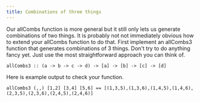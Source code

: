 ```yaml
---
title: Combinations of three things
---
```


Our allCombs function is more general but it still only lets us generate
combinations of two things.  It is probably not not immediately obvious how to
extend your allCombs function to do that.  First implement an allCombs3
function that generates combinations of 3 things.  Don't try to do anything
fancy yet.  Just use the most straightforward approach you can think of.

    allCombs3 :: (a -> b -> c -> d) -> [a] -> [b] -> [c] -> [d]

Here is example output to check your function.

    allCombs3 (,,) [1,2] [3,4] [5,6] == [(1,3,5),(1,3,6),(1,4,5),(1,4,6),(2,3,5),(2,3,6),(2,4,5),(2,4,6)]
